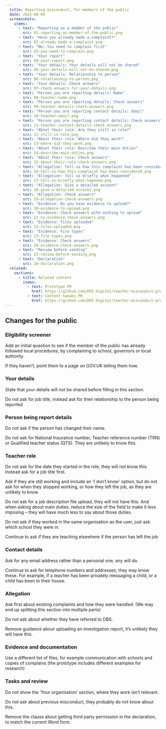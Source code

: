 ```yaml
---
  title: Reporting misconduct, for members of the public
  date: 2022-08-04
  screenshots:
    items:
      - text: "Reporting as a member of the public"
        src: 01-reporting-as-member-of-the-public.png
      - text: "Have you already made a complaint?"
        src: 02-already-made-a-complaint.png
      - text: "No: You need to complain first"
        src: 03-you-need-to-complain.png
      - text: "Your report"
        src: 04-your-report.png
      - text: "Your details: Your details will not be shared"
        src: 05-your-details-will-not-be-shared.png
      - text: "Your details: Relationship to person"
        src: 06-relationship-to-person.png
      - text: "Your details: Check answers"
        src: 07-check-answers-for-your-details.png
      - text: "Person you are reporting details: Name"
        src: 08-teacher-name.png
      - text: "Person you are reporting details: Check answers"
        src: 09-teacher-details-check-answers.png
      - text: "Person you are reporting contact details: Email"
        src: 10-teacher-email.png
      - text: "Person you are reporting contact details: Check answers"
        src: 11-teacher-contact-details-check-answers.png
      - text: "About their role: Are they still in role?"
        src: 12-still-in-role.png
      - text: "About their role: Where did they work?"
        src: 13-where-did-they-work.png
      - text: "About their role: Describe their main duties"
        src: 14-describe-main-duties.png
      - text: "About their role: Check answers"
        src: 15-about-their-role-check-answers.png
      - text: "Allegation: Tell us how this complaint has been considered"
        src: 16-tell-us-how-this-complaint-has-been-considered.png
      - text: "Allegation: Tell us briefly what happened"
        src: 17-tell-us-briefly-what-hapened.png
      - text: "Allegation: Give a detailed account"
        src: 18-give-a-detailed-account.png
      - text: "Allegation: Check answers"
        src: 19-allegation-check-answers.png
      - text: "Evidence: Do you have evidence to upload?"
        src: 20-evidence-to-upload.png
      - text: "Evidence: Check answers with nothing to upload"
        src: 21-no-evidence-check-answers.png
      - text: "Evidence: Files uploaded"
        src: 22-files-uploaded.png
      - text: "Evidence: File types"
        src: 23-file-types.png
      - text: "Evidence: Check answers"
        src: 24-evidence-check-answers.png
      - text: "Review before sending"
        src: 25-review-before-sending.png
      - text: "Declaration"
        src: 26-declaration.png
  related:
    sections:
      - title: Related content
        items:
          - text: Prototype PR
            href: https://github.com/DFE-Digital/teacher-misconduct-prototype/pull/37
          - text: Content tweaks PR
            href: https://github.com/DFE-Digital/teacher-misconduct-prototype/pull/39
---
```


## Changes for the public

### Eligibility screener

Add an initial question to see if the member of the public has already followed local procedures, by complaining to school, governors or local authority

If they haven’t, point them to a page on GOV.UK telling them how.

### Your details

State that your details will not be shared before filling in this section.

Do not ask for job title, instead ask for their relationship to the person being reported

### Person being report details

Do not ask if the person has changed their name.

Do not ask for National Insurance number, Teacher reference number (TRN) or Qualified teacher status (QTS). They are unlikely to know this.

### Teacher role

Do not ask for the date they started in the role, they will not know this. Instead ask for a job title first.

Ask if they are still working and include an 'I don’t know' option, but do not ask for when they stopped working, or how they left the job, as they are unlikely to know.

Do not ask for a job description file upload, they will not have this. And when asking about main duties, reduce the size of the field to make it less imposing – they will have much less to say about those duties.

Do not ask if they worked in the same organisation as the user, just ask which school they were in.

Continue to ask if they are teaching elsewhere if the person has left the job

### Contact details

Ask for any email address rather than a personal one, any will do.

Continue to ask for telephone numbers and addresses, they may know these. For example, if a teacher has been privately messaging a child, or a child has been to their house.

### Allegation

Ask first about existing complaints and how they were handled. (We may end up splitting this section into multiple parts)

Do not ask about whether they have referred to DBS.

Remove guidance about uploading an investigation report, it’s unlikely they will have this.

### Evidence and documentation

Use a different list of files, for example communication with schools and copies of complains (the prototype includes different examples for research)

### Tasks and review

Do not show the ‘Your organisation’ section, where they work isn’t relevant.

Do not ask about previous misconduct, they probably do not know about this.

Remove the clause about getting third party permission in the declaration, to match the current Word form.

